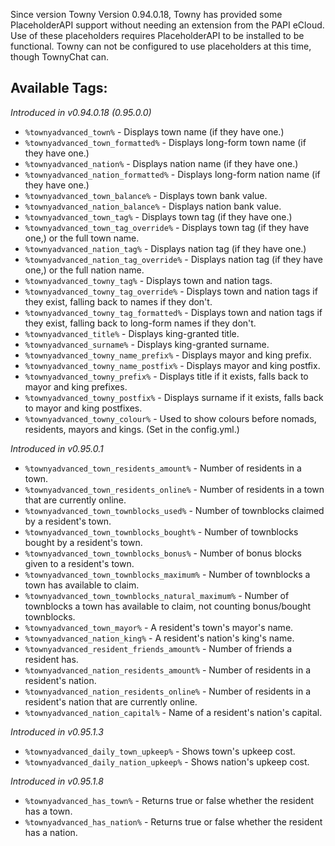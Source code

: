 Since version Towny Version 0.94.0.18, Towny has provided some PlaceholderAPI support without needing an extension from the PAPI eCloud. Use of these placeholders requires PlaceholderAPI to be installed to be functional. Towny can not be configured to use placeholders at this time, though TownyChat can. 

## Available Tags:

_Introduced in v0.94.0.18 (0.95.0.0)_
- `%townyadvanced_town%` - Displays town name (if they have one.)
- `%townyadvanced_town_formatted%` - Displays long-form town name (if they have one.)
- `%townyadvanced_nation%` - Displays nation name (if they have one.)
- `%townyadvanced_nation_formatted%` - Displays long-form nation name (if they have one.)
- `%townyadvanced_town_balance%` - Displays town bank value.
- `%townyadvanced_nation_balance%` - Displays nation bank value.
- `%townyadvanced_town_tag%` - Displays town tag (if they have one.)
- `%townyadvanced_town_tag_override%` - Displays town tag (if they have one,) or the full town name.
- `%townyadvanced_nation_tag%` - Displays nation tag (if they have one.)
- `%townyadvanced_nation_tag_override%` - Displays nation tag (if they have one,) or the full nation name.
- `%townyadvanced_towny_tag%` - Displays town and nation tags.
- `%townyadvanced_towny_tag_override%` - Displays town and nation tags if they exist, falling back to names if they don't.
- `%townyadvanced_towny_tag_formatted%` - Displays town and nation tags if they exist, falling back to long-form names if they don't.
- `%townyadvanced_title%` - Displays king-granted title.
- `%townyadvanced_surname%` - Displays king-granted surname.
- `%townyadvanced_towny_name_prefix%` - Displays mayor and king prefix.
- `%townyadvanced_towny_name_postfix%` - Displays mayor and king postfix.
- `%townyadvanced_towny_prefix%` - Displays title if it exists, falls back to mayor and king prefixes.
- `%townyadvanced_towny_postfix%` - Displays surname if it exists, falls back to mayor and king postfixes.
- `%townyadvanced_towny_colour%` - Used to show colours before nomads, residents, mayors and kings. (Set in the config.yml.)  

_Introduced in v0.95.0.1_
- `%townyadvanced_town_residents_amount%` - Number of residents in a town.
- `%townyadvanced_town_residents_online%` - Number of residents in a town that are currently online.
- `%townyadvanced_town_townblocks_used%` - Number of townblocks claimed by a resident's town.
- `%townyadvanced_town_townblocks_bought%` - Number of townblocks bought by a resident's town.
- `%townyadvanced_town_townblocks_bonus%` - Number of bonus blocks given to a resident's town.
- `%townyadvanced_town_townblocks_maximum%` - Number of townblocks a town has available to claim.
- `%townyadvanced_town_townblocks_natural_maximum%` - Number of townblocks a town has available to claim, not counting bonus/bought townblocks.
- `%townyadvanced_town_mayor%` - A resident's town's mayor's name.
- `%townyadvanced_nation_king%` - A resident's nation's king's name.
- `%townyadvanced_resident_friends_amount%` - Number of friends a resident has.
- `%townyadvanced_nation_residents_amount%` - Number of residents in a resident's nation.
- `%townyadvanced_nation_residents_online%` - Number of residents in a resident's nation that are currently online.
- `%townyadvanced_nation_capital%` - Name of a resident's nation's capital.

_Introduced in v0.95.1.3_
- `%townyadvanced_daily_town_upkeep%` - Shows town's upkeep cost.
- `%townyadvanced_daily_nation_upkeep%` - Shows nation's upkeep cost.

_Introduced in v0.95.1.8_
- `%townyadvanced_has_town%` - Returns true or false whether the resident has a town.
- `%townyadvanced_has_nation%` - Returns true or false whether the resident has a nation.